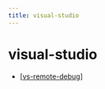 ```yaml
---
title: visual-studio
---
```


# visual-studio

- [[vs-remote-debug]]


[//begin]: # "Autogenerated link references for markdown compatibility"
[vs-remote-debug]: vs-remote-debug.md "remote debug with visual studio"
[//end]: # "Autogenerated link references"